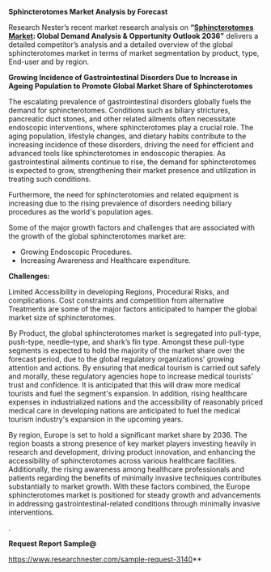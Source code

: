 ﻿**Sphincterotomes Market Analysis by Forecast**

Research Nester’s recent market research analysis on **“[Sphincterotomes Market](https://www.researchnester.com/reports/sphincterotomes-market/3140): Global Demand Analysis & Opportunity Outlook 2036”** delivers a detailed competitor’s analysis and a detailed overview of the global sphincterotomes market in terms of market segmentation by product, type, End-user and by region.  

**Growing Incidence of Gastrointestinal Disorders Due to Increase in Ageing Population to Promote Global Market Share of Sphincterotomes** 

The escalating prevalence of gastrointestinal disorders globally fuels the demand for sphincterotomes. Conditions such as biliary strictures, pancreatic duct stones, and other related ailments often necessitate endoscopic interventions, where sphincterotomes play a crucial role. The aging population, lifestyle changes, and dietary habits contribute to the increasing incidence of these disorders, driving the need for efficient and advanced tools like sphincterotomes in endoscopic therapies. As gastrointestinal ailments continue to rise, the demand for sphincterotomes is expected to grow, strengthening their market presence and utilization in treating such conditions.

Furthermore, the need for sphincterotomies and related equipment is increasing due to the rising prevalence of disorders needing biliary procedures as the world's population ages.

Some of the major growth factors and challenges that are associated with the growth of the global sphincterotomes market are:

- Growing Endoscopic Procedures.
- Increasing Awareness and Healthcare expenditure.

**Challenges:**

Limited Accessibility in developing Regions, Procedural Risks, and complications. Cost constraints and competition from alternative Treatments are some of the major factors anticipated to hamper the global market size of sphincterotomes. 

By Product, the global sphincterotomes market is segregated into pull-type, push-type, needle–type, and shark’s fin type. Amongst these pull-type segments is expected to hold the majority of the market share over the forecast period, due to the global regulatory organizations' growing attention and actions. By ensuring that medical tourism is carried out safely and morally, these regulatory agencies hope to increase medical tourists' trust and confidence. It is anticipated that this will draw more medical tourists and fuel the segment's expansion. In addition, rising healthcare expenses in industrialized nations and the accessibility of reasonably priced medical care in developing nations are anticipated to fuel the medical tourism industry's expansion in the upcoming years.

By region, Europe is set to hold a significant market share by 2036. The region boasts a strong presence of key market players investing heavily in research and development, driving product innovation, and enhancing the accessibility of sphincterotomes across various healthcare facilities. Additionally, the rising awareness among healthcare professionals and patients regarding the benefits of minimally invasive techniques contributes substantially to market growth. With these factors combined, the Europe sphincterotomes market is positioned for steady growth and advancements in addressing gastrointestinal-related conditions through minimally invasive interventions.

.

**Request Report Sample@** 

<https://www.researchnester.com/sample-request-3140>**  

